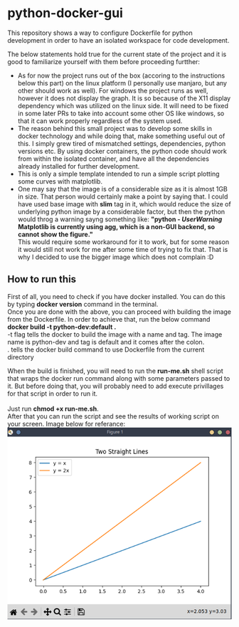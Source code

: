 # python-docker-gui
This repository shows a way to configure Dockerfile for python development in order to have an isolated workspace for code development.

The below statements hold true for the current state of the project and it is good to familiarize yourself with them before proceeding furtther:
- As for now the project runs out of the box (accoring to the instructions below this part) on the linux platform (I personally use manjaro, but any other should work as well). For windows the project runs as well, however it does not display the graph. It is so because of the X11 display dependency which was utilized on the linux side. It will need to be fixed in some later PRs to take into account some other OS like windows, so that it can work properly regardless of the system used.
- The reason behind this small project was to develop some skills in docker technology and while doing that, make something useful out of this. I simply grew tired of mismatched settings, dependencies, python versions etc. By using docker containers, the python code should work from within the isolated container, and have all the dependencies already installed for further development.
- This is only a simple template intended to run a simple script plotting some curves with matplotlib.
- One may say that the image is of a considerable size as it is almost 1GB in size. That person would certainly make a point by saying that. I could have used base image with **slim** tag in it, which would reduce the size of underlying python image by a considerable factor, but then the python would throg a warning sayng something like: **"python - _UserWarning_ Matplotlib is currently using agg, which is a non-GUI backend, so cannot show the figure."**<br>
This would require some workaround for it to work, but for some reason it would still not work for me after some time of trying to fix that. That is why I decided to use the bigger image which does not complain :D



## How to run this
First of all, you need to check if you have docker installed. You can do this by typing **docker version** command in the terminal.<br>
Once you are done with the above, you can proceed with building the image from the Dockerfile. In order to achieve that, run the below command<br>
**docker build -t python-dev:default .**<br>
-t flag tells the docker to build the image with a name and tag. The image name is python-dev and tag is default and it comes after the colon.<br>
. tells the docker build command to use Dockerfile from the current directory

When the build is finished, you will need to run the **run-me.sh** shell script that wraps the docker run command along with some parameters passed to it. But before doing that, you will probably need to add execute privillages for that script in order to run it.<br>\
Just run **chmod +x run-me.sh**.<br>
After that you can run the script and see the results of working script on your screen.
Image below for referance:<br>
![The image you should see after running the run-me.sh](image/plot_image.png)<br>
